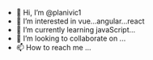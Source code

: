 - 👋 Hi, I’m @planivic1
- 👀 I’m interested in vue...angular...react
- 🌱 I’m currently learning javaScript...
- 💞️ I’m looking to collaborate on ...
- 📫 How to reach me ...

<!---
planivic1/planivic1 is a ✨ special ✨ repository because its `README.md` (this file) appears on your GitHub profile.
You can click the Preview link to take a look at your changes.
--->
